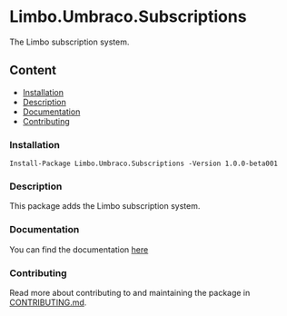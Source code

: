 # Limbo.Umbraco.Subscriptions

The Limbo subscription system.

## Content

- [Installation](#installation)
- [Description](#description)
- [Documentation](#documentation)
- [Contributing](#contributing)

### Installation

```
Install-Package Limbo.Umbraco.Subscriptions -Version 1.0.0-beta001
```

### Description

This package adds the Limbo subscription system.

### Documentation

You can find the documentation [here](docs/index.md)

### Contributing

Read more about contributing to and maintaining the package in [CONTRIBUTING.md](./CONTRIBUTING.md).
